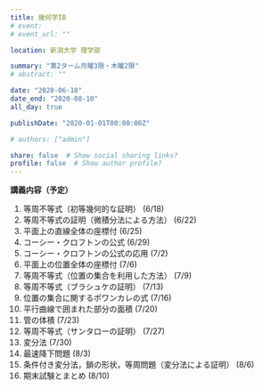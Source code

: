 ```yaml
---
title: 幾何学IB
# event: 
# event_url: ""

location: 新潟大学 理学部

summary: "第2ターム月曜3限・木曜2限"
# abstract: ""

date: "2020-06-18"
date_end: "2020-08-10"
all_day: true

publishDate: "2020-01-01T00:00:00Z"

# authors: ["admin"]

share: false  # Show social sharing links?
profile: false  # Show author profile?
---
```


**講義内容（予定）**

1. 等周不等式（初等幾何的な証明） (6/18)
2. 等周不等式の証明（微積分法による方法） (6/22)
3. 平面上の直線全体の座標付 (6/25)
4. コーシー・クロフトンの公式 (6/29)
5. コーシー・クロフトンの公式の応用 (7/2)
6. 平面上の位置全体の座標付 (7/6)
7. 等周不等式（位置の集合を利用した方法） (7/9)
8. 等周不等式（ブラシュケの証明） (7/13)
9. 位置の集合に関するポワンカレの式 (7/16)
10. 平行曲線で囲まれた部分の面積 (7/20)
11. 管の体積 (7/23)
12. 等周不等式（サンタローの証明） (7/27)
13. 変分法 (7/30)
14. 最速降下問題 (8/3)
15. 条件付き変分法，鎖の形状，等周問題（変分法による証明） (8/6)
16. 期末試験とまとめ (8/10)
